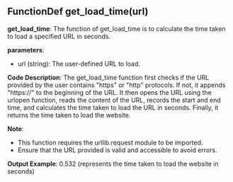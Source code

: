 ## FunctionDef get_load_time(url)
**get_load_time**: The function of get_load_time is to calculate the time taken to load a specified URL in seconds.

**parameters**:
- url (string): The user-defined URL to load.

**Code Description**:
The get_load_time function first checks if the URL provided by the user contains "https" or "http" protocols. If not, it appends "https://" to the beginning of the URL. It then opens the URL using the urlopen function, reads the content of the URL, records the start and end time, and calculates the time taken to load the URL in seconds. Finally, it returns the time taken to load the website.

**Note**:
- This function requires the urllib.request module to be imported.
- Ensure that the URL provided is valid and accessible to avoid errors.

**Output Example**:
0.532 (represents the time taken to load the website in seconds)
